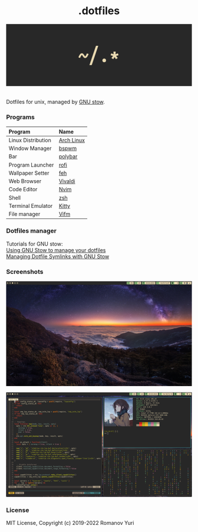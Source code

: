 <div align="center">
    <h1>.dotfiles</h1>
    <p>
    <img src="images/dotfiles.png">
    <br><br>
    </p>
</div>

Dotfiles for unix, managed by [GNU stow](https://www.gnu.org/software/stow/).

### Programs

| Program            | Name                                          |
| :----------------- | :-------------------------------------------- |
| Linux Distribution | [Arch Linux](https://www.archlinux.org/)      |
| Window Manager     | [bspwm](https://github.com/baskerville/bspwm) |
| Bar                | [polybar](https://github.com/jaagr/polybar)   |
| Program Launcher   | [rofi](https://github.com/DaveDavenport/rofi) |
| Wallpaper Setter   | [feh](https://github.com/derf/feh)            |
| Web Browser        | [Vivaldi](https://vivaldi.com)                |
| Code Editor        | [Nvim](https://neovim.io/)                    |
| Shell              | [zsh](https://www.zsh.org/)                   |
| Terminal Emulator  | [Kitty](https://sw.kovidgoyal.net/kitty/)     |
| File manager       | [Vifm](https://vifm.info)                     |

### Dotfiles manager

Tutorials for GNU stow:  
[Using GNU Stow to manage your dotfiles](http://brandon.invergo.net/news/2012-05-26-using-gnu-stow-to-manage-your-dotfiles.html)  
[Managing Dotfile Symlinks with GNU Stow](https://spin.atomicobject.com/2014/12/26/manage-dotfiles-gnu-stow/)

### Screenshots

![](./images/main.png)

![](./images/other.png)

### License

MIT License, Copyright (c) 2019-2022 Romanov Yuri
